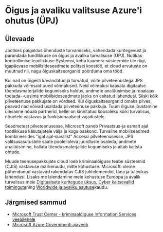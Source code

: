 <properties
    pageTitle="Azure'i valitsuse dokumentidele | Microsoft Azure'i"
    description="See võimaldab võrrelda funktsioonid ja juhiseid Azure'i valitsuse rakenduste arendamise kohta"
    services="Azure-Government"
    cloud="gov"
    documentationCenter=""
    authors="ryansoc"
    manager="zakramer"
    editor=""/>

<tags
    ms.service="multiple"
    ms.devlang="na"
    ms.topic="article"
    ms.tgt_pltfrm="na"
    ms.workload="azure-government"
    ms.date="10/17/2016"
    ms.author="ryansoc"/>


#  <a name="justice-and-public-safety-jps-in-azure-government"></a>Õigus ja avaliku valitsuse Azure'i ohutus (ÜPJ)

## <a name="overview"></a>Ülevaade

Jaotises paigaldus ühenduste turvamiseks, vähendada kuritegevust ja parandada tundlikkuse on õigus ja avaliku turvalisuse (ÜPJ). Nutikas kontrollimise teadlikkuse Systemsi, keha kaamera süsteemide üle riigi, igapäevase mobiilsideseadmete politsei koostöö, et cloud arvutuste on muutnud nii, nagu õiguskaitseorganid pöörduma oma tööd.

Kui nad on õigesti kavandatud ja turvatud, võite pilveteenustega JPS pakkuda võimsaid uued võimalused. Neid võimalusi kaasata digitaalse tõendusmaterjalide kogumiseks haldus, andmete analüüsimise ja reaalajas toetada--uusima mobiilsideseadmete jaoks on esitatud lahendusi. Siiski kõik pilveteenuse pakkujate on võrdsed. Kui õiguskaitseorganid omaks pilves, peavad nad võivad usaldada pilveteenuse pakkuja. Tuum õiguse jõustamine ülesanne nõuab partnerid, kellel on kinnitatud koosoleku kõiki turvalisus, nõuetele vastavus ja funktsionaalseid vajadustele.

Seadmetest pilveteenusesse, Microsoft paneb Privaatsus-ja esmalt ajal tootlikkuse käsutajatele välja ja kogu osakond. Turvaline mobiilseadmed kombineerides "igal ajal-suvalist" Accessi pilveteenusesse, JPS valitsusasutustele saate poolelioleva juurdluste osaleda, andmete analüüsimine, hallata tõendusmaterjalide kogumiseks ja aitab kaitsta ohtude.

Muude teenusepakkujate cloud loeb kriminaalõiguse teabe süsteemid (CJIS) vastavuse märkeruudu, mitte kohustuse. Microsofti oleme pühendunud vastavad rakendatav CJIS juhtelemendid, täna ja tulevikus lahendusi. Lisaks me laiendamine meie kohustuse Euroopa ja avalik turvalisus meie <a href="http://news.microsoft.com/presskits/dcu/#sm.0000eqdq0pxj4ex3u272bevclb0uc#KwSv0iLdMkJerFly.97">Digitaalsete kuritegude üksus</a>, <a href="https://channel9.msdn.com/Blogs/Taste-of-Premier/Satya-Nadella-on-Cybersecurity">Cyber kaitsevallid toimingute</a>ning <a href="https://enterprise.microsoft.com/en-us/industries/government/public-safety/">Worldwide ja avaliku asutuse</a>kaudu.

## <a name="next-steps"></a>Järgmised sammud

- <a href="https://www.microsoft.com/en-us/TrustCenter/Compliance/CJIS">Microsoft Trust Center - kriminaalõiguse Information Services veebilehele</a>
- <a href="https://blogs.msdn.microsoft.com/azuregov/">Microsoft Azure Governmenti ajaveeb</a>
